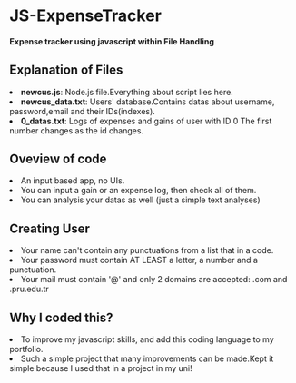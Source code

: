 # JS-ExpenseTracker
#### Expense tracker using javascript within File Handling


## Explanation of Files
<li><strong>newcus.js</strong>: Node.js file.Everything about script lies here. </li>
<li><strong>newcus_data.txt</strong>: Users' database.Contains datas about username, password,email and their IDs(indexes). </li>
<li><strong>0_datas.txt</strong>: Logs of expenses and gains of user with <bold>ID 0</bold> The first number changes as the id changes.</li>

## Oveview of code
<li>An input based app, no UIs.</li>
<li> You can input a gain or an expense log, then check all of them.</li>
<li> You can analysis your datas as well (just a simple text analyses)</li>


## Creating User
<li>Your name can't contain any punctuations from a list that in a code.</li>
<li>Your password must contain AT LEAST a letter, a number and a punctuation.</li>
<li>Your mail must contain '@' and only 2 domains are accepted: .com and .pru.edu.tr</lİ>


## Why I coded this?
<li> To improve my javascript skills, and add this coding language to my portfolio.</li>
<li> Such a simple project that many improvements can be made.Kept it simple because I used that in a project in my uni!</li>
